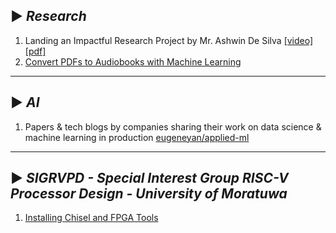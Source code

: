 ## ▶ *Research*

1. Landing an Impactful Research Project by Mr. Ashwin De Silva [[video]](https://youtu.be/qNz2S5G8GuM) [[pdf]](https://laknath1996.github.io/docs/talks/kickstarting_projects_2021.pdf)
2. [Convert PDFs to Audiobooks with Machine Learning](https://konfido.github.io/Convert-PDFs-to-Audiobooks-with-Machine-Learning/)

---


## ▶ *AI*

1. Papers & tech blogs by companies sharing their work on data science & machine learning in production [eugeneyan/applied-ml](https://github.com/eugeneyan/applied-ml)

---

## ▶ *SIGRVPD - Special Interest Group RISC-V Processor Design - University of Moratuwa*

1. [Installing Chisel and FPGA Tools](https://github.com/bimalka98/bees-collection/blob/main/chisel3.md#installing-chisel-and-fpga-tools)
